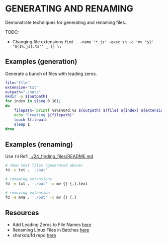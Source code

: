 # GENERATING AND RENAMING

Demonstrate techniques for generating and renaming files.  

TODO:  

* Changing file extensions `find . -name "*.js" -exec sh -c 'mv "$1" "${1%.js}.ts"' _ {} \;`

## Examples (generation)

Generate a bunch of files with leading zeros.  

```sh
file="file"
extension="txt"
outpath="./out/"
mkdir -p ${outpath}
for index in $(seq 0 10); 
do
    filepath=`printf %s%s%04d.%s ${outpath} ${file} ${index} ${extension}`
    echo "Creating ${filepath}"
    touch $filepath
    sleep 1
done
```

## Examples (renaming)

Use `fd` Ref: [../24_finding_files/README.md](../24_finding_files/README.md)  

```sh
# show text files (generated above)  
fd -e txt . './out'

# renaming extensions  
fd -e txt . './out' -x mv {} {.}.text

# removing extension
fd -e m4a . './out' -x mv {} {.}  
```

## Resources

* Add Leading Zeros to File Names [here](https://www.baeldung.com/linux/file-names-leading-zeros)  
* Renaming Linux Files in Batches [here](https://www.baeldung.com/linux/renaming-files-in-batches#tools)
* sharkdp/fd repo [here](https://github.com/sharkdp/fd)  
